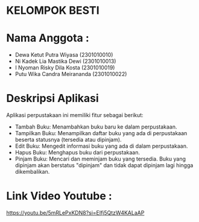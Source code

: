# KELOMPOK BESTI 

# Nama Anggota : 
- Dewa Ketut Putra Wiyasa     (2301010010)
- Ni Kadek Lia Mastika Dewi   (2301010013)
- I Nyoman Risky Dila Kosta   (2301010019)
- Putu Wika Candra Meirananda (2301010022)

# Deskripsi Aplikasi 
Aplikasi perpustakaan ini memiliki fitur sebagai berikut:
- Tambah Buku: Menambahkan buku baru ke dalam perpustakaan.
- Tampilkan Buku: Menampilkan daftar buku yang ada di perpustakaan beserta statusnya (tersedia atau dipinjam).
- Edit Buku: Mengedit informasi buku yang ada di dalam perpustakaan.
- Hapus Buku: Menghapus buku dari perpustakaan.
- Pinjam Buku: Mencari dan meminjam buku yang tersedia. Buku yang dipinjam akan berstatus "dipinjam" dan tidak dapat dipinjam lagi hingga dikembalikan.

# Link Video Youtube : 
https://youtu.be/5mRLePxKDN8?si=Elfj5QtzW4KALaAP 
